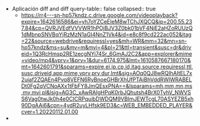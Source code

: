 - Aplicación diff and diff
  query-table:: false
  collapsed:: true
	- https://rr4---sn-hp57kndz.c.drive.google.com/videoplayback?expire=1642616586&ei=yh7oYZCeEIeM8wTChJXQCQ&ip=200.55.237.84&cp=QVRJVEdfVVVWR1hPOjBJV3Z0bk01bVF4NjE2aHZoRUUzQ1dMbnpSNVBqYjRzMzN1aGI4NnZ1Vk4&id=e8c8f9cd222ac052&itag=22&source=webdrive&requiressl=yes&mh=WR&mm=32&mn=sn-hp57kndz&ms=su&mv=m&mvi=4&pl=21&ttl=transient&susc=dr&driveid=1Q3RcHmsp2RE1zecgNYi74Sr_6GmAJ2C2&app=explorer&mime=video/mp4&vprv=1&prv=1&dur=6174.975&lmt=1610587667180170&mt=1642601791&sparams=expire,ei,ip,cp,id,itag,source,requiressl,ttl,susc,driveid,app,mime,vprv,prv,dur,lmt&sig=AOq0QJ8wRQIhAItEL7x2uiaf2ZQAEn4Pvq8VEFN6RyBnoeGHBrXhUfPTAiBhVddRWlWRABELDt0Fg2qVCNoAXx1tFbFY8JmQEsxPNA==&lsparams=mh,mm,mn,ms,mv,mvi,pl&lsig=AG3C_xAwRAIgHPqK0rbJQhutsh4BrX0TyhV_NWVSS6Vag0twJk0h4e0CICRPquibDWDQM9VBImJEWTcgL70ASYEZB5xh90DgAAi6&cpn=4ydR2uyLHfsk9ED3&c=WEB_EMBEDDED_PLAYER&cver=1.20220112.01.00
-
